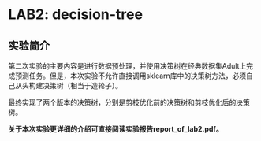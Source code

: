 # LAB2: decision-tree

## 实验简介

第二次实验的主要内容是进行数据预处理，并使用决策树在经典数据集Adult上完成预测任务。但是，本次实验不允许直接调用sklearn库中的决策树方法，必须自己从头构建决策树（相当于造轮子）。

最终实现了两个版本的决策树，分别是剪枝优化前的决策树和剪枝优化后的决策树。

**关于本次实验更详细的介绍可直接阅读实验报告report_of_lab2.pdf。**